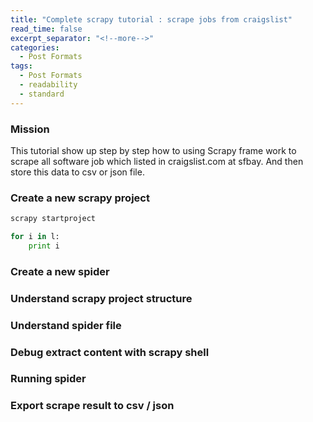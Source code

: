 ```yaml
---
title: "Complete scrapy tutorial : scrape jobs from craigslist"
read_time: false
excerpt_separator: "<!--more-->"
categories:
  - Post Formats
tags:
  - Post Formats
  - readability
  - standard
---
```


<!--more-->

### Mission

This tutorial show up step by step how to using Scrapy frame work to scrape all software job which listed in craigslist.com at sfbay. And then store this data to csv or json file.



### Create a new scrapy project

```powershell
scrapy startproject 
```

```py
for i in l:
	print i
```



### Create a new spider

### Understand scrapy project structure

### Understand spider file

### Debug extract content with scrapy shell

### Running spider

### Export scrape result to csv / json